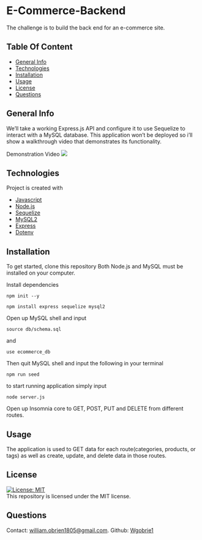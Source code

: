 # E-Commerce-Backend
The challenge is to build the back end for an e-commerce site.

## Table Of Content
* [General Info](#general-info)
* [Technologies](#technologies)
* [Installation](#installation)
* [Usage](#usage)
* [License](#license)
* [Questions](#questions)

## General Info
We’ll take a working Express.js API and configure it to use Sequelize to interact with a MySQL database. This application won’t be deployed so i’ll show a walkthrough video that demonstrates its functionality.


Demonstration Video
<img src=./assets/demogif.gif>

## Technologies
Project is created with 
* [Javascript](https://www.javascript.com/)
* [Node.js](https://nodejs.org/en/)
* [Sequelize](https://www.npmjs.com/package/sequelize)
* [MySQL2](https://www.npmjs.com/package/mysql2)
* [Express](https://www.npmjs.com/package/express)
* [Dotenv](https://www.npmjs.com/package/dotenv)

## Installation
To get started, clone this repository
Both Node.js and MySQL must be installed on your computer.

Install dependencies 
```terminal
npm init --y
``` 
```terminal
npm install express sequelize mysql2
```
Open up MySQL shell and input 
```terminal
source db/schema.sql
```
and 
```terminal
use ecommerce_db
```
Then quit MySQL shell and input the following in your terminal
```terminal
npm run seed
```
to start running application simply input 
```terminal
node server.js
```
Open up Insomnia core to GET, POST, PUT and DELETE from different routes.

## Usage
The application is used to GET data for each route(categories, products, or tags) as well as create, update, and delete data in those routes.

## License
[![License: MIT](https://img.shields.io/badge/License-MIT-yellow.svg)](https://opensource.org/licenses/MIT)
<br>
This repository is licensed under the MIT license.

## Questions
Contact: [william.obrien1805@gmail.com](mailto:william.obrien1805@gmail.com). Github: [Wgobrie1](https://github.com/Wgobrie1) 
